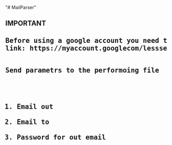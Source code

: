 "# MailParser" 

<h2>IMPORTANT<h2>
<pre>Before using a google account you need to torn on Less secure app by 
link: https://myaccount.googlecom/lesssecureapps


Send parametrs to the performoing file
1. Email out
2. Email to
3. Password for out email</pre> 
